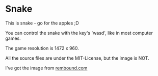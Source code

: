 # Snake
This is snake - go for the apples ;D

You can control the snake with the key's 'wasd', like in most computer games.

The game resolution is 1472 x 960.

All the source files are under the MIT-License, but the image is NOT.

I've got the image from [rembound.com](https://rembound.com/articles/creating-a-snake-game-tutorial-with-html5)
